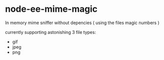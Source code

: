 node-ee-mime-magic
==================

In memory mime sniffer without depencies ( using the files magic numbers )

currently supporting astonishing 3 file types:

* gif
* jpeg
* png